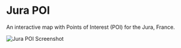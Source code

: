 # Jura POI

An interactive map with Points of Interest (POI) for the Jura, France.

![Jura POI Screenshot](https://raw.githubusercontent.com/Julien-Marcou/jura-poi/main/screenshot.png)
